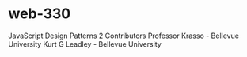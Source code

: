 # web-330
JavaScript Design Patterns
2 Contributors
Professor Krasso - Bellevue University
Kurt G Leadley - Bellevue University
